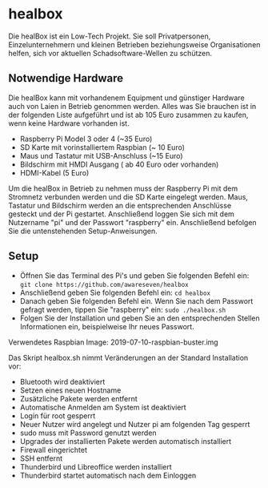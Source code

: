 # healbox

Die healBox ist ein Low-Tech Projekt. Sie soll Privatpersonen, Einzelunternehmern und kleinen Betrieben beziehungsweise Organisationen helfen, sich vor aktuellen Schadsoftware-Wellen zu schützen.

## Notwendige Hardware

Die healBox kann mit vorhandenem Equipment und günstiger Hardware auch von Laien in Betrieb genommen werden. Alles was Sie brauchen ist in der folgenden Liste aufgeführt und ist ab 105 Euro zusammen zu kaufen, wenn keine Hardware vorhanden ist. 

* Raspberry Pi Model 3 oder 4 (~35 Euro)
* SD Karte mit vorinstalliertem Raspbian (~ 10 Euro)
* Maus und Tastatur mit USB-Anschluss (~15 Euro)
* Bildschirm mit HMDI Ausgang ( ab 40 Euro oder vorhanden)
* HDMI-Kabel (5 Euro)

Um die healBox in Betrieb zu nehmen muss der Raspberry Pi mit dem Stromnetz verbunden werden und die SD Karte eingelegt werden. Maus, Tastatur und Bildschirm werden an die entsprechenden Anschlüsse gesteckt und der Pi gestartet. Anschließend loggen Sie sich mit dem Nutzername "pi" und der Passwort "raspberry" ein. Anschließend befolgen Sie die untenstehenden Setup-Anweisungen.

## Setup

- Öffnen Sie das Terminal des Pi's und geben Sie folgenden Befehl ein:
` git clone https://github.com/awareseven/healbox `
- Anschließend geben Sie folgenden Befehl ein:
` cd healbox `
- Danach geben Sie folgenden Befehl ein. Wenn Sie nach dem Passwort gefragt werden, tippen Sie "raspberry" ein:
`sudo ./healbox.sh`
- Folgen Sie der Installation und geben Sie an den entsprechenden Stellen Informationen ein, beispielweise Ihr neues Passwort.



Verwendetes Raspbian Image: 2019-07-10-raspbian-buster.img

Das Skript healbox.sh nimmt Veränderungen an der Standard Installation vor:

* Bluetooth wird deaktiviert
* Setzen eines neuen Hostname
* Zusätzliche Pakete werden entfernt
* Automatische Anmelden am System ist deaktiviert
* Login für root gesperrt
* Neuer Nutzer wird angelegt und Nutzer pi am folgenden Tag gesperrt
* sudo muss mit Password genutzt werden
* Upgrades der installierten Pakete werden automatisch installiert 
* Firewall eingerichtet
* SSH entfernt
* Thunderbird und Libreoffice werden installiert
* Thunderbird startet automatisch nach dem Einloggen
